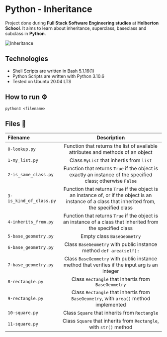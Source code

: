 # Python - Inheritance
Project done during **Full Stack Software Engineering studies** at **Holberton School**. It aims to learn about inheritance, superclass, baseclass and subclass in **Python**.

![Inheritance](https://miro.medium.com/v2/resize:fit:1024/1*xDlvgqeFbq_OHmR0WQH9bw.jpeg)

## Technologies
* Shell Scripts are written in Bash 5.1.16(1)
* Python Scripts are written with Python 3.10.6
* Tested on Ubuntu 20.04 LTS

## How to run :gear:
`python3 <filename>`

## Files :scroll:
| **Filename** | **Description** |
|:--------|:-----------:|
| `0-lookup.py` | Function that returns the list of available attributes and methods of an object |
| `1-my_list.py` | Class `MyList` that inhertis from `list` |
| `2-is_same_class.py` | Function that returns `True` if the object is exactly an instance of the specified class; otherwise `False` |
| `3-is_kind_of_class.py` | Function that returns `True` if the object is an instance of, or if the object is an instance of a class that inherited from, the specified class |
| `4-inherits_from.py` | Function that returns `True` if the object is an instance of a class that inherited from the specified class |
| `5-base_geometry.py` | Empty class `BaseGeometry` |
| `6-base_geometry.py` | Class `BaseGeometry` with public instance method `def area(self):` |
| `7-base_geometry.py` | Class `BaseGeometry` with public instance method that verifies if the input arg is an integer |
| `8-rectangle.py` | Class `Rectangle` that inhertis from `BaseGeometry` |
| `9-rectangle.py` | Class `Rectangle` that inhertis from `BaseGeometry`, with `area()` method implemented |
| `10-square.py` | Class `Square` that inherits from `Rectangle` |
| `11-square.py` | Class `Square` that inherits from `Rectangle`, with `str()` method |
